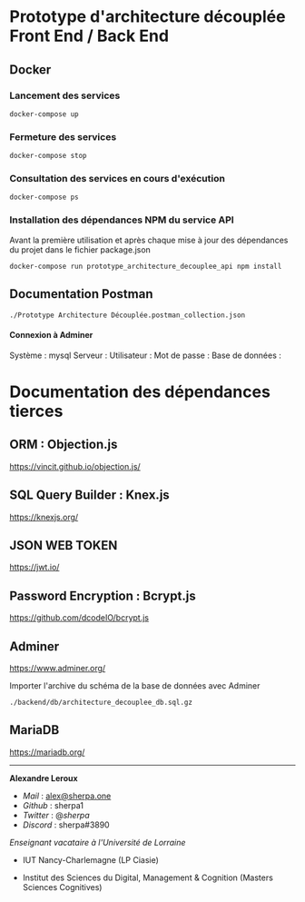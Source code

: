 # Prototype d'architecture découplée Front End / Back End

## Docker

### Lancement des services

`docker-compose up`

### Fermeture des services

`docker-compose stop`

### Consultation des services en cours d'exécution

`docker-compose ps`

### Installation des dépendances NPM du service API

Avant la première utilisation et après chaque mise à jour des dépendances du projet dans le fichier package.json

`docker-compose run prototype_architecture_decouplee_api npm install`

## Documentation Postman

`./Prototype Architecture Découplée.postman_collection.json`

#### Connexion à Adminer

Système : mysql
Serveur : 
Utilisateur : 
Mot de passe : 
Base de données : 

# Documentation des dépendances tierces 

## ORM : Objection.js

https://vincit.github.io/objection.js/

## SQL Query Builder : Knex.js

https://knexjs.org/

## JSON WEB TOKEN 

https://jwt.io/

## Password Encryption : Bcrypt.js

https://github.com/dcodeIO/bcrypt.js

## Adminer

https://www.adminer.org/

Importer l'archive du schéma de la base de données avec Adminer

`./backend/db/architecture_decouplee_db.sql.gz`

## MariaDB

https://mariadb.org/

---

**Alexandre Leroux**

- _Mail_ : alex@sherpa.one
- _Github_ : sherpa1
- _Twitter_ : @_sherpa_
- _Discord_ : sherpa#3890

_Enseignant vacataire à l'Université de Lorraine_

- IUT Nancy-Charlemagne (LP Ciasie)

- Institut des Sciences du Digital, Management & Cognition (Masters Sciences Cognitives)
